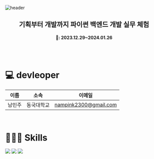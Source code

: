![header](https://capsule-render.vercel.app/api?type=waving&color=000000&height=300&section=header&text=Conmento_Django_실습&fontSize=50&fontColor=FFFFFF)

<h2 align="center">기획부터 개발까지 파이썬 백엔드 개발 실무 체험</h2>
<h4 align="center">📅: 2023.12.29~2024.01.26</h4>
<br/><br/>

<h1>💻 devleoper</h1>

| 이름 | 소속 | 이메일 |
| --- | --- | --- |
| 남민주 | 동국대학교 | nampink2300@gmail.com |
<br/>

<h1>🧑🏻‍💻 Skills</h1>

<p>
    <img src="https://img.shields.io/badge/django-092E20?style=for-the-badge&logo=django&logoColor=white">
    <img src="https://img.shields.io/badge/python-3776AB?style=for-the-badge&logo=python&logoColor=white"> 
    <img src="https://img.shields.io/badge/Css3-1572B6?style=for-the-badge&logo=Css3&logoColor=white">
</p>

